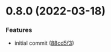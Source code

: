 # 0.8.0 (2022-03-18)


### Features

* initial commit ([88cd5f3](https://github.com/Dev-DigiFresh/Bluejay-Bikes/commit/88cd5f3bff959e93df167a22aa1403e1b5615262))



